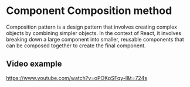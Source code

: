 # Component Composition method

Composition pattern is a design pattern that involves creating complex objects by combining simpler objects. In the context of React, it involves breaking down a large component into smaller, reusable components that can be composed together to create the final component.

## Video example
https://www.youtube.com/watch?v=oPOKpSFqy-I&t=724s